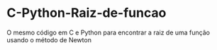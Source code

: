 # C-Python-Raiz-de-funcao
 O mesmo código em C e Python para encontrar a raiz de uma função usando o método de Newton
